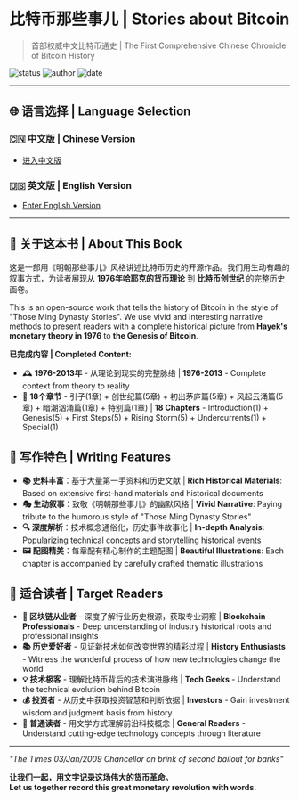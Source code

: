 # 比特币那些事儿 | Stories about Bitcoin

> 首部权威中文比特币通史 | The First Comprehensive Chinese Chronicle of Bitcoin History

![status](https://img.shields.io/badge/状态-双语版本完成-green)
![author](https://img.shields.io/badge/作者-beihaili-blue)
![date](https://img.shields.io/badge/日期-2025--09-orange)

---

## 🌐 语言选择 | Language Selection

### 🇨🇳 中文版 | Chinese Version
* [进入中文版](zh/INTRO.md)

### 🇺🇸 英文版 | English Version  
* [Enter English Version](en/INTRO.md)

---

## 📖 关于这本书 | About This Book

这是一部用《明朝那些事儿》风格讲述比特币历史的开源作品。我们用生动有趣的叙事方式，为读者展现从 **1976年哈耶克的货币理论** 到 **比特币创世纪** 的完整历史画卷。

This is an open-source work that tells the history of Bitcoin in the style of "Those Ming Dynasty Stories". We use vivid and interesting narrative methods to present readers with a complete historical picture from **Hayek's monetary theory in 1976** to **the Genesis of Bitcoin**.

**已完成内容 | Completed Content:**
- 🕰️ **1976-2013年** - 从理论到现实的完整脉络 | **1976-2013** - Complete context from theory to reality
- 📖 **18个章节** - 引子(1章) + 创世纪篇(5章) + 初出茅庐篇(5章) + 风起云涌篇(5章) + 暗潮汹涌篇(1章) + 特别篇(1章) | **18 Chapters** - Introduction(1) + Genesis(5) + First Steps(5) + Rising Storm(5) + Undercurrents(1) + Special(1)

## 🌟 写作特色 | Writing Features

- **📚 史料丰富**：基于大量第一手资料和历史文献 | **Rich Historical Materials**: Based on extensive first-hand materials and historical documents
- **🎭 生动叙事**：致敬《明朝那些事儿》的幽默风格 | **Vivid Narrative**: Paying tribute to the humorous style of "Those Ming Dynasty Stories"
- **🔍 深度解析**：技术概念通俗化，历史事件故事化 | **In-depth Analysis**: Popularizing technical concepts and storytelling historical events
- **🖼️ 配图精美**：每章配有精心制作的主题配图 | **Beautiful Illustrations**: Each chapter is accompanied by carefully crafted thematic illustrations

## 🎯 适合读者 | Target Readers

- **🚀 区块链从业者** - 深度了解行业历史根源，获取专业洞察 | **Blockchain Professionals** - Deep understanding of industry historical roots and professional insights
- **📚 历史爱好者** - 见证新技术如何改变世界的精彩过程 | **History Enthusiasts** - Witness the wonderful process of how new technologies change the world
- **💡 技术极客** - 理解比特币背后的技术演进脉络 | **Tech Geeks** - Understand the technical evolution behind Bitcoin
- **💰 投资者** - 从历史中获取投资智慧和判断依据 | **Investors** - Gain investment wisdom and judgment basis from history
- **📖 普通读者** - 用文学方式理解前沿科技概念 | **General Readers** - Understand cutting-edge technology concepts through literature

---

*"The Times 03/Jan/2009 Chancellor on brink of second bailout for banks"*

**让我们一起，用文字记录这场伟大的货币革命。**  
**Let us together record this great monetary revolution with words.**